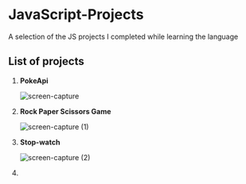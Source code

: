 # JavaScript-Projects
A selection of the JS projects I completed while learning the language 


## List of projects

1) **PokeApi**
   
   ![screen-capture](https://github.com/Swaraj-Singh-30/JavaScript-Projects/assets/76990410/89f4b0f1-f4d1-4754-8f2b-830e96266c17)


2) **Rock Paper Scissors Game**

   ![screen-capture (1)](https://github.com/Swaraj-Singh-30/JavaScript-Projects/assets/76990410/c88040d0-8eb7-4c10-9428-09695532acdd)

3) **Stop-watch**

   ![screen-capture (2)](https://github.com/Swaraj-Singh-30/JavaScript-Projects/assets/76990410/2223d1f0-1b7f-419d-a481-756467b1e8ef)
4) 
